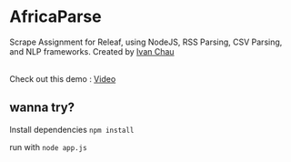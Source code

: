 # AfricaParse
Scrape Assignment for Releaf, using NodeJS, RSS Parsing, CSV Parsing, and NLP frameworks.
Created by <a href = "http://ichauster.github.io">Ivan Chau</a>

<br>
Check out this demo :
<a href = "https://www.dropbox.com/s/007aeetvs1j34bj/IvanChauRELEAF.mp4?dl=0">Video</a>
</br>

## wanna try?
Install dependencies
`npm install`

run with `node app.js`
